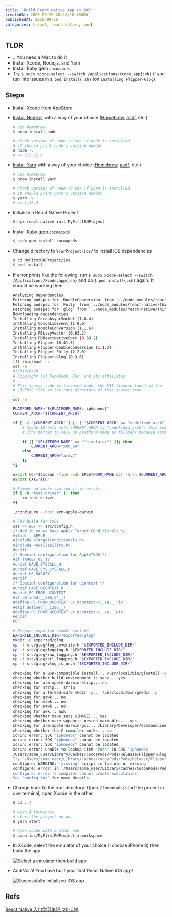 ```yaml
---
title: 'Build React Native App on iOS'
createdAt: 2020-09-26 20:28:18 +0800
publishedAt: 2020-09-26
categories: [react, react-native, ios]
---
```


## TLDR

- ...You need a Mac to do it
- Install Xcode, Node.js, and Yarn
- Install Ruby gem `cocoapods`
- Try `$ sudo xcode-select --switch /Applications/Xcode.app{:sh}` if you run into issues in `$ pod install{:sh}` (on `Installing Flipper-Glog`)

## Steps

- [Install Xcode from AppStore](https://apps.apple.com/us/app/xcode/id497799835?mt=12)
- [Install Node.js](https://nodejs.org/) with a way of your choice ([Homebrew](https://formulae.brew.sh/formula/node), [asdf](https://github.com/asdf-vm/asdf-nodejs), etc.)

  ```sh
  # via homebrew
  $ brew install node

  # check version of node to see if node is installed
  # it should print node's version number
  $ node -v
  # => v12.15.0
  ```

- [Install Yarn](https://classic.yarnpkg.com/en/docs/install/#mac-stable) with a way of your choice ([Homebrew](https://formulae.brew.sh/formula/node), [asdf](https://github.com/twuni/asdf-yarn), etc.)

  ```sh
  # via homebrew
  $ brew install yarn

  # check version of node to see if yarn is installed
  # it should print yarn's version number
  $ yarn -v
  # => 1.22.5
  ```

- Initialize a React Native Project

  ```sh
  $ npx react-native init MyFirstRNProject
  ```

- Install [Ruby gem `cocoapods`](https://cocoapods.org/)

  ```sh
  $ sudo gem install cocoapods
  ```

- Change directory to `YourProject/ios/` to install iOS dependencies

  ```sh
  $ cd MyFirstRNProject/ios
  $ pod install
  ```

- If error prints like the following, run `$ sudo xcode-select --switch /Applications/Xcode.app{:sh}` and do `$ pod install{:sh}` again. It should be working then.

  ```sh
  Analyzing dependencies
  Fetching podspec for `DoubleConversion` from `../node_modules/react-native/third-party-podspecs/DoubleConversion.podspec`
  Fetching podspec for `Folly` from `../node_modules/react-native/third-party-podspecs/Folly.podspec`
  Fetching podspec for `glog` from `../node_modules/react-native/third-party-podspecs/glog.podspec`
  Downloading dependencies
  Installing CocoaAsyncSocket (7.6.4)
  Installing CocoaLibEvent (1.0.0)
  Installing DoubleConversion (1.1.6)
  Installing FBLazyVector (0.63.2)
  Installing FBReactNativeSpec (0.63.2)
  Installing Flipper (0.41.5)
  Installing Flipper-DoubleConversion (1.1.7)
  Installing Flipper-Folly (2.2.0)
  Installing Flipper-Glog (0.3.6)
  [!] /bin/bash -c
  set -e
  #!/bin/bash
  # Copyright (c) Facebook, Inc. and its affiliates.
  #
  # This source code is licensed under the MIT license found in the
  # LICENSE file in the root directory of this source tree.

  set -e

  PLATFORM_NAME="${PLATFORM_NAME:-iphoneos}"
  CURRENT_ARCH="${CURRENT_ARCH}"

  if [ -z "$CURRENT_ARCH" ] || [ "$CURRENT_ARCH" == "undefined_arch" ]; then
      # Xcode 10 beta sets CURRENT_ARCH to "undefined_arch", this leads to incorrect linker arg.
      # it's better to rely on platform name as fallback because architecture differs between simulator and device

      if [[ "$PLATFORM_NAME" == *"simulator"* ]]; then
          CURRENT_ARCH="x86_64"
      else
          CURRENT_ARCH="armv7"
      fi
  fi

  export CC="$(xcrun -find -sdk $PLATFORM_NAME cc) -arch $CURRENT_ARCH -isysroot $(xcrun -sdk $PLATFORM_NAME --show-sdk-path)"
  export CXX="$CC"

  # Remove automake symlink if it exists
  if [ -h "test-driver" ]; then
      rm test-driver
  fi

  ./configure --host arm-apple-darwin

  # Fix build for tvOS
  cat << EOF >> src/config.h
  /* Add in so we have Apple Target Conditionals */
  #ifdef __APPLE__
  #include <TargetConditionals.h>
  #include <Availability.h>
  #endif
  /* Special configuration for AppleTVOS */
  #if TARGET_OS_TV
  #undef HAVE_SYSCALL_H
  #undef HAVE_SYS_SYSCALL_H
  #undef OS_MACOSX
  #endif
  /* Special configuration for ucontext */
  #undef HAVE_UCONTEXT_H
  #undef PC_FROM_UCONTEXT
  #if defined(__x86_64__)
  #define PC_FROM_UCONTEXT uc_mcontext->__ss.__rip
  #elif defined(__i386__)
  #define PC_FROM_UCONTEXT uc_mcontext->__ss.__eip
  #endif
  EOF

  # Prepare exported header include
  EXPORTED_INCLUDE_DIR="exported/glog"
  mkdir -p exported/glog
  cp -f src/glog/log_severity.h "$EXPORTED_INCLUDE_DIR/"
  cp -f src/glog/logging.h "$EXPORTED_INCLUDE_DIR/"
  cp -f src/glog/raw_logging.h "$EXPORTED_INCLUDE_DIR/"
  cp -f src/glog/stl_logging.h "$EXPORTED_INCLUDE_DIR/"
  cp -f src/glog/vlog_is_on.h "$EXPORTED_INCLUDE_DIR/"

  checking for a BSD-compatible install... /usr/local/bin/ginstall -c
  checking whether build environment is sane... yes
  checking for arm-apple-darwin-strip... no
  checking for strip... strip
  checking for a thread-safe mkdir -p... /usr/local/bin/gmkdir -p
  checking for gawk... no
  checking for mawk... no
  checking for nawk... no
  checking for awk... awk
  checking whether make sets $(MAKE)... yes
  checking whether make supports nested variables... yes
  checking for arm-apple-darwin-gcc... /Library/Developer/CommandLineTools/usr/bin/cc -arch armv7 -isysroot
  checking whether the C compiler works... no
  xcrun: error: SDK "iphoneos" cannot be located
  xcrun: error: SDK "iphoneos" cannot be located
  xcrun: error: SDK "iphoneos" cannot be located
  xcrun: error: unable to lookup item 'Path' in SDK 'iphoneos'
  /Users/some_user/Library/Caches/CocoaPods/Pods/Release/Flipper-Glog/0.3.6-1dfd6/missing: Unknown `--is-lightweight' option
  Try `/Users/some_user/Library/Caches/CocoaPods/Pods/Release/Flipper-Glog/0.3.6-1dfd6/missing --help' for more information
  configure: WARNING: 'missing' script is too old or missing
  configure: error: in `/Users/some_user/Library/Caches/CocoaPods/Pods/Release/Flipper-Glog/0.3.6-1dfd6':
  configure: error: C compiler cannot create executables
  See `config.log' for more details
  ```

- Change back to the root directory. Open 2 terminals; start the project in one terminal, open Xcode in the other

  ```sh
  $ cd ../

  # open 2 terminals
  # start the project on one
  $ yarn start

  # open xcode with another one
  $ open ios/MyFirstRNProject.xcworkspace
  ```

- In Xcode, select the emulator of your choice (I choose iPhone 8) then build the app

  ![Select a emulator then build app](/assets/images/build-react-native-ios-app/1.jpg)

- And Voilà! You have built your first React Native iOS app!

  ![Successfully initialized iOS app](/assets/images/build-react-native-ios-app/2.jpg)

## Refs

[React Native 入门学习笔记 (zh-CN)](https://ry09iu.github.io/web/note/2020/04/09/rn-study-note.html)

